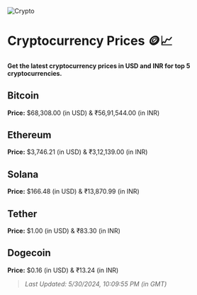 
![Crypto](https://www.techguide.com.au/wp-content/uploads/2020/11/crypto3.jpeg)

# Cryptocurrency Prices 🪙📈

#### Get the latest cryptocurrency prices in USD and INR for top 5 cryptocurrencies.

## Bitcoin

**Price:** $68,308.00 (in USD) & ₹56,91,544.00 (in INR)

## Ethereum

**Price:** $3,746.21 (in USD) & ₹3,12,139.00 (in INR)

## Solana

**Price:** $166.48 (in USD) & ₹13,870.99 (in INR)

## Tether

**Price:** $1.00 (in USD) & ₹83.30 (in INR)

## Dogecoin

**Price:** $0.16 (in USD) & ₹13.24 (in INR)

> _Last Updated: 5/30/2024, 10:09:55 PM (in GMT)_
